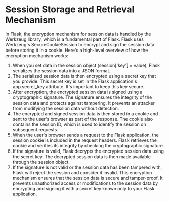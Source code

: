 # Session Storage and Retrieval Mechanism

In Flask, the encryption mechanism for session data is handled by the Werkzeug library, which is a fundamental part of Flask. Flask uses Werkzeug's SecureCookieSession to encrypt and sign the session data before storing it in a cookie. Here's a high-level overview of how the encryption mechanism works:

1. When you set data in the session object (session['key'] = value), Flask serializes the session data into a JSON format.
2. The serialized session data is then encrypted using a secret key that you provide. This secret key is set in the Flask application's app.secret_key attribute. It's important to keep this key secure.
3. After encryption, the encrypted session data is signed using a cryptographic signature. The signature ensures the integrity of the session data and protects against tampering. It prevents an attacker from modifying the session data without detection.
4. The encrypted and signed session data is then stored in a cookie and sent to the user's browser as part of the response. The cookie also contains the session ID, which is used to identify the session on subsequent requests.
5. When the user's browser sends a request to the Flask application, the session cookie is included in the request headers. Flask retrieves the cookie and verifies its integrity by checking the cryptographic signature.
6. If the signature is valid, Flask decrypts the encrypted session data using the secret key. The decrypted session data is then made available through the session object.
7. If the signature is not valid or the session data has been tampered with, Flask will reject the session and consider it invalid.
This encryption mechanism ensures that the session data is secure and tamper-proof. It prevents unauthorized access or modifications to the session data by encrypting and signing it with a secret key known only to your Flask application.
